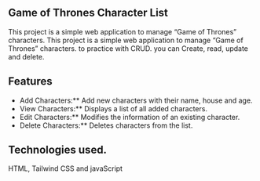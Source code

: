 ## Game of Thrones Character List

This project is a simple web application to manage “Game of Thrones” characters. 
This project is a simple web application to manage “Game of Thrones” characters. to practice with CRUD. you can Create, read, update and delete. 

## Features
- Add Characters:** Add new characters with their name, house and age.
- View Characters:** Displays a list of all added characters.
- Edit Characters:** Modifies the information of an existing character.
- Delete Characters:** Deletes characters from the list.

## Technologies used.
HTML, Tailwind CSS and javaScript 

